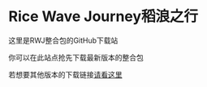 # Rice Wave Journey稻浪之行

这里是RWJ整合包的GitHub下载站

你可以在此站点抢先下载最新版本的整合包

若想要其他版本的下载链接[请看这里](https://liuxirivers.github.io/OWDminecraftmodpack/ "官方网站")

